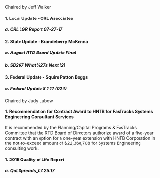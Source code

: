 Chaired by Jeff Walker

#### 1. Local Update - CRL Associates

##### a. CRL LGR Report 07-27-17

#### 2. State Update - Brandeberry McKenna

##### a. August RTD Board Update Final

##### b. SB267 What%27s Next (2)

#### 3. Federal Update - Squire Patton Boggs

##### a. Federal Update 8 1 17 (004)

Chaired by Judy Lubow

#### 1. Recommendation for Contract Award to HNTB  for FasTracks Systems Engineering Consultant Services

It is recommended by the Planning/Capital Programs & FasTracks Committee that the RTD Board of Directors authorize award of a five-year contract with an option for a one-year extension with HNTB Corporation in the not-to-exceed amount of $22,368,708 for Systems Engineering consulting work.

#### 1. 2015 Quality of Life Report

##### a. QoLSpreads_07.25.17
